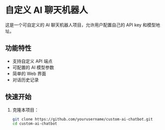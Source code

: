 # 自定义 AI 聊天机器人

这是一个可自定义的 AI 聊天机器人项目，允许用户配置自己的 API key 和模型地址。

## 功能特性

- 支持自定义 API 端点
- 可配置的 AI 模型参数
- 简单的 Web 界面
- 对话历史记录

## 快速开始

1. 克隆本项目：
   ```bash
   git clone https://github.com/yourusername/custom-ai-chatbot.git
   cd custom-ai-chatbot
